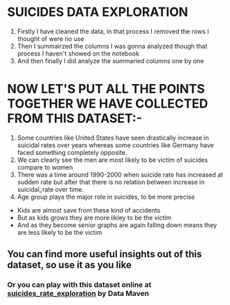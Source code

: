 # **SUICIDES DATA EXPLORATION**

1. Firstly I have cleaned the data, in that process I removed the rows I thought of were no use
2. Then I summairzed the columns I was gonna analyzed though that process I haven't showed on the notebook
3. And then finally I did analyze the summaried columns one by one




# **NOW LET'S PUT ALL THE POINTS TOGETHER WE HAVE COLLECTED FROM THIS DATASET:-**
1. Some countries like United States have seen drastically increase in suicidal rates over years whereas some countries like Germany have faced something completely opposite.
2. We can clearly see the men are most likely to be victim of suicides compare to women
3. There was a time around 1990-2000 when suicide rate has increased at sudden rate but after that there is no relation between increase in suicidal_rate over time.
4. Age group plays the major role in suicides, to be more precise
  * Kids are almost save from these kind of accidents
  * But as kids grows they are more likley to be the victim
  * And as they become senior graphs are again falling down means they are less likely to be the victim
  
## **You can find more useful insights out of this dataset, so use it as you like**

### **Or you can play with this dataset online at [suicides_rate_exploration](https://www.kaggle.com/code/crownedhead06/suicides-rate-exploration) by Data Maven**
